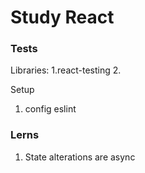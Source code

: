 # Study React

### Tests

Libraries:
1.react-testing 2.

Setup

1. config eslint

### Lerns

1. State alterations are async
